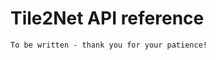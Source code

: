 # Tile2Net API reference

<!-- In-depth pi documentation - where the functions live! -->

```{warning}
To be written - thank you for your patience!
```